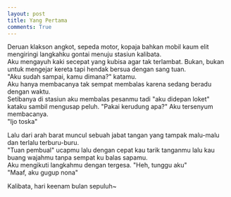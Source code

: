 ```yaml
---
layout: post
title: Yang Pertama
comments: True
---
```


Deruan klakson angkot, sepeda motor, kopaja bahkan mobil kaum elit mengiringi langkahku gontai menuju stasiun kalibata.  
Aku mengayuh kaki secepat yang kubisa agar tak terlambat. Bukan, bukan untuk mengejar kereta tapi hendak bersua dengan sang tuan.  
"Aku sudah sampai, kamu dimana?" katamu.  
Aku hanya membacanya tak sempat membalas karena sedang beradu dengan waktu.  
Setibanya di stasiun aku membalas pesanmu tadi "aku didepan loket" kataku sambil mengusap peluh. "Pakai kerudung apa?" Aku tersenyum membacanya.  
"Ijo toska"  

Lalu dari arah barat muncul sebuah jabat tangan yang tampak malu-malu dan terlalu terburu-buru.  
"Tuan pembual" ucapmu lalu dengan cepat kau tarik tanganmu lalu kau buang wajahmu tanpa sempat ku balas sapamu.  
Aku mengikuti langkahmu dengan tergesa. "Heh, tunggu aku"  
"Maaf, aku gugup nona"

Kalibata, hari keenam bulan sepuluh~